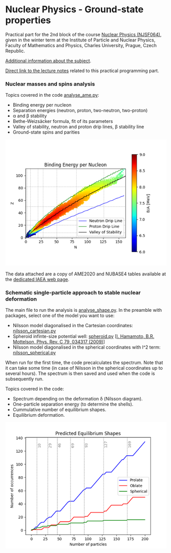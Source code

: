 # Nuclear Physics - Ground-state properties
Practical part for the 2nd block of the course <a href="https://is.cuni.cz/studium/predmety/index.php?do=predmet&kod=NJSF064">Nuclear Physics (NJSF064)</a>, given in the winter term at the Institute of Particle and Nuclear Physics, Faculty of Mathematics and Physics, Charles University, Prague, Czech Republic.

<a href="https://ipnp.cz/~knapp/Nuclear_physics.htm">Additional information about the subject</a>.

<a href="https://pavelstransky.cz/teaching/NJSF064_Block_2.pdf">Direct link to the lecture notes</a> related to this practical programming part.

### Nuclear masses and spins analysis

Topics covered in the code <a href="analyse_ame.py">analyse_ame.py</a>:
<ul>
    <li>
        Binding energy per nucleon
    </li>
    <li>
        Separation energies (neutron, proton, two-neutron, two-proton)
    </li>
    <li>
        &alpha; and &beta; stability
    </li>
    <li>
        Bethe-Weizsäcker formula, fit of its parameters
    </li>
    <li>
        Valley of stability, neutron and proton drip lines, &beta; stability line
    </li>
    <li>
        Ground-state spins and parities
    </li>
</ul>

![image](binding_energy.png)

The data attached are a copy of AME2020 and NUBASE4 tables available at the <a href="https://www-nds.iaea.org/amdc/">dedicated IAEA web page</a>.

### Schematic single-particle approach to stable nuclear deformation
The main file to run the analysis is <a href="analyse_shape.py">analyse_shape.py</a>.
In the preamble with packages, select one of the model you want to use:
<ul>
    <li>
        Nilsson model diagonalised in the Cartesian coordinates: <a href="nilsson_cartesian.py">nilsson_cartesian.py</a>
    </li>
    <li>
        Spheroid infinte-size potential well: <a href="spheroid.py">spheroid.py</a> [<a href="https://link.aps.org/doi/10.1103/PhysRevC.79.034317">I. Hamamoto, B.R. Mottelson, Phys. Rev. C 79, 034317 (2009)</a>]
    </li>
    <li>
        Nilsson model diagonalised in the spherical coordinates with l^2 term: <a href="nilsson_cartesian.py">nilsson_spherical.py</a>
    </li>
</ul>

When run for the first time, the code precalculates the spectrum. 
Note that it can take some time (in case of Nilsson in the spherical coordinates up to several hours).
The spectrum is then saved and used when the code is subsequently run.

Topics covered in the code:
<ul>
    <li>
        Spectrum depending on the deformation &delta; (Nilsson diagram).
    </li>
    <li>
        One-particle separation energy (to determine the shells).
    </li>
    <li>
        Cummulative number of equilibrium shapes.
    </li>
    <li>
        Equilibrium deformation.
    </li>
</ul>

![image](equilibrium_shape.png)
